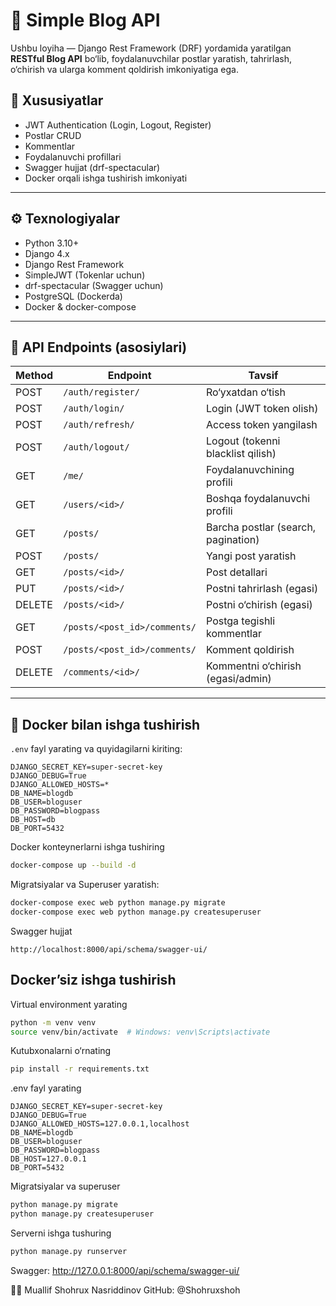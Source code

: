 # 📝 Simple Blog API

Ushbu loyiha — Django Rest Framework (DRF) yordamida yaratilgan **RESTful Blog API** bo‘lib, foydalanuvchilar postlar yaratish, tahrirlash, o‘chirish va ularga komment qoldirish imkoniyatiga ega.

## 🚀 Xususiyatlar

- JWT Authentication (Login, Logout, Register)
- Postlar CRUD
- Kommentlar
- Foydalanuvchi profillari
- Swagger hujjat (drf-spectacular)
- Docker orqali ishga tushirish imkoniyati

---

## ⚙️ Texnologiyalar

- Python 3.10+
- Django 4.x
- Django Rest Framework
- SimpleJWT (Tokenlar uchun)
- drf-spectacular (Swagger uchun)
- PostgreSQL (Dockerda)
- Docker & docker-compose

---

## 🔐 API Endpoints (asosiylari)

| Method | Endpoint                     | Tavsif                         |
|--------|------------------------------|--------------------------------|
| POST   | `/auth/register/`            | Ro‘yxatdan o‘tish              |
| POST   | `/auth/login/`               | Login (JWT token olish)        |
| POST   | `/auth/refresh/`             | Access token yangilash         |
| POST   | `/auth/logout/`              | Logout (tokenni blacklist qilish) |
| GET    | `/me/`                        | Foydalanuvchining profili      |
| GET    | `/users/<id>/`               | Boshqa foydalanuvchi profili   |
| GET    | `/posts/`                    | Barcha postlar (search, pagination) |
| POST   | `/posts/`                    | Yangi post yaratish            |
| GET    | `/posts/<id>/`               | Post detallari                 |
| PUT    | `/posts/<id>/`               | Postni tahrirlash (egasi)      |
| DELETE | `/posts/<id>/`               | Postni o‘chirish (egasi)       |
| GET    | `/posts/<post_id>/comments/` | Postga tegishli kommentlar     |
| POST   | `/posts/<post_id>/comments/` | Komment qoldirish              |
| DELETE | `/comments/<id>/`            | Kommentni o‘chirish (egasi/admin) |

---

## 🐳 Docker bilan ishga tushirish
 `.env` fayl yarating va quyidagilarni kiriting:

```env
DJANGO_SECRET_KEY=super-secret-key
DJANGO_DEBUG=True
DJANGO_ALLOWED_HOSTS=*
DB_NAME=blogdb
DB_USER=bloguser
DB_PASSWORD=blogpass
DB_HOST=db
DB_PORT=5432
```
Docker konteynerlarni ishga tushiring
```bash
docker-compose up --build -d
```
Migratsiyalar va Superuser yaratish:
```bash
docker-compose exec web python manage.py migrate
docker-compose exec web python manage.py createsuperuser
```
Swagger hujjat
    
    http://localhost:8000/api/schema/swagger-ui/



## Docker’siz ishga tushirish

Virtual environment yarating
```bash
python -m venv venv
source venv/bin/activate  # Windows: venv\Scripts\activate
```
Kutubxonalarni o‘rnating
```bash
pip install -r requirements.txt
```
.env fayl yarating
```.env
DJANGO_SECRET_KEY=super-secret-key
DJANGO_DEBUG=True
DJANGO_ALLOWED_HOSTS=127.0.0.1,localhost
DB_NAME=blogdb
DB_USER=bloguser
DB_PASSWORD=blogpass
DB_HOST=127.0.0.1
DB_PORT=5432
```
Migratsiyalar va superuser
```bash
python manage.py migrate
python manage.py createsuperuser
```
Serverni ishga tushuring
```bash
python manage.py runserver
```
Swagger: http://127.0.0.1:8000/api/schema/swagger-ui/

🧑‍💻 Muallif
Shohrux Nasriddinov
GitHub: @Shohruxshoh
